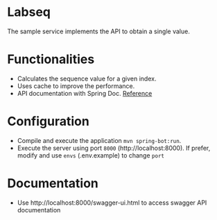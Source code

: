 # Labseq
The sample service implements the API to obtain a single value.

# Functionalities
- Calculates the sequence value for a given index.
- Uses cache to improve the performance.
- API documentation with Spring Doc. [Reference](https://www.baeldung.com/spring-rest-openapi-documentation)

# Configuration
- Compile and execute the application `mvn spring-bot:run`.
- Execute the server using port `8000` (http://localhost:8000). If prefer, modify and use `envs` (.env.example) to change `port`

# Documentation
- Use http://localhost:8000/swagger-ui.html to access swagger API documentation
